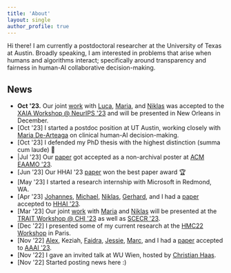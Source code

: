 ```yaml
---
title: 'About'
layout: single
author_profile: true
---
```


Hi there! I am currently a postdoctoral researcher at the University of Texas at Austin. Broadly speaking, I am interested in problems that arise when humans and algorithms interact; specifically around transparency and fairness in human-AI collaborative decision-making. 

## News

- **Oct '23.**  Our joint [work](https://arxiv.org/pdf/2310.13007.pdf) with [Luca](https://www.fim-rc.de/wiss_mitarbeitende/luca-deck/), [Maria](https://mariadearteaga.com/), and [Niklas](https://nkukit.github.io/) was accepted to the [XAIA Workshop @ NeurIPS '23](https://xai-in-action.github.io/) and will be presented in New Orleans in December.
- \[Oct '23\] I started a postdoc position at UT Austin, working closely with [Maria De-Arteaga](https://mariadearteaga.com/) on clinical human-AI decision-making.
- \[Oct '23\] I defended my PhD thesis with the highest distinction (summa cum laude) 🎉
- \|Jul '23\] Our [paper](https://arxiv.org/pdf/2209.11812.pdf) got accepted as a non-archival poster at [ACM EAAMO '23](https://eaamo.org/#home).
- \[Jun '23\] Our HHAI '23 [paper](https://arxiv.org/pdf/2304.08804.pdf) won the best paper award 🏆
- \[May '23\] I started a research internship with Microsoft in Redmond, WA.
- \[Apr '23\] [Johannes](https://dsi.iism.kit.edu/team_jakubik.php), [Michael](https://dsi.iism.kit.edu/team_voessing.php), [Niklas](https://nkukit.github.io/), [Gerhard](https://dsi.iism.kit.edu/team_satzger.php), and I had a [paper](https://arxiv.org/pdf/2304.08804.pdf) accepted to [HHAI '23](https://www.hhai-conference.org/).
- \[Mar '23\] Our joint [work](https://arxiv.org/pdf/2209.11812.pdf) with [Maria](https://mariadearteaga.com/) and [Niklas](https://nkukit.github.io/) will be presented at the [TRAIT Workshop @ CHI '23](https://chi-trait.github.io/#/) as well as [SCECR '23](https://scecr.com/).
- \[Dec '22\] I presented some of my current research at the [HMC22 Workshop](https://algorithmicfutures.org/hmc22/) in Paris.
- \[Nov '22\] [Alex](https://aritchie9590.github.io/), Keziah, [Faidra](https://faidramonachou.github.io/), [Jessie](https://jfinocchiaro.github.io/), [Marc](https://mjuarezm.github.io/), and I had a [paper](https://arxiv.org/pdf/2202.09727.pdf) accepted to [AAAI '23](https://aaai.org/Conferences/AAAI-23/).
- \[Nov '22\] I gave an invited talk at WU Wien, hosted by [Christian Haas](https://bach.wu.ac.at/d/research/ma/18957/).
- \[Nov '22\] Started posting news here :)
